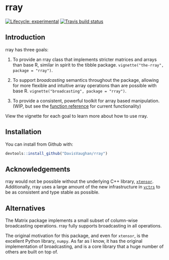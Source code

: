 
<!-- README.md is generated from README.Rmd. Please edit that file -->

# rray

[![Lifecycle:
experimental](https://img.shields.io/badge/lifecycle-experimental-orange.svg)](https://www.tidyverse.org/lifecycle/#experimental)
[![Travis build
status](https://travis-ci.org/DavisVaughan/rray.svg?branch=master)](https://travis-ci.org/DavisVaughan/rray)

## Introduction

rray has three goals:

1)  To provide an rray class that implements stricter matrices and
    arrays than base R, similar in spirit to the tibble package.
    `vignette("the-rray", package = "rray")`.

2)  To support *broadcasting* semantics throughout the package, allowing
    for more flexible and intuitive array operations than are possible
    with base R. `vignette("broadcasting", package = "rray")`.

3)  To provide a consistent, powerful toolkit for array based
    manipulation. (WIP, but see the [function
    reference](https://davisvaughan.github.io/rray/reference/index.html)
    for current functionality)

View the vignette for each goal to learn more about how to use rray.

## Installation

You can install from Github with:

``` r
devtools::install_github("DavisVaughan/rray")
```

## Acknowledgements

rray would not be possible without the underlying C++ library,
[`xtensor`](https://github.com/QuantStack/xtensor). Additionally, rray
uses a large amount of the new infrastructure in
[`vctrs`](https://github.com/r-lib/vctrs) to be as consistent and type
stable as possible.

## Alternatives

The Matrix package implements a small subset of column-wise broadcasting
operations. rray fully supports broadcasting in all operations.

The original motivation for this package, and even for `xtensor`, is the
excellent Python library, `numpy`. As far as I know, it has the original
implementation of broadcasting, and is a core library that a huge number
of others are built on top of.

